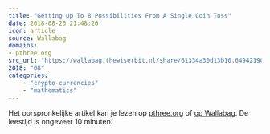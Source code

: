 ```yaml
---
title: "Getting Up To 8 Possibilities From A Single Coin Toss"
date: 2018-08-26 21:48:26
icon: article
source: Wallabag
domains:
- pthree.org
src_url: "https://wallabag.thewiserbit.nl/share/61334a30d13b10.64942190"
2018: "08"
categories:
    - "crypto-currencies"
    - "mathematics"
---
```

Het oorspronkelijke artikel kan je lezen op [pthree.org](https://pthree.org/2018/08/10/getting-up-to-8-possibilities-from-a-single-coin-toss/) of [op Wallabag](https://wallabag.thewiserbit.nl/share/61334a30d13b10.64942190). De leestijd is ongeveer 10 minuten.